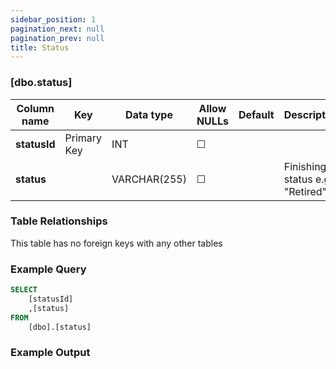 ```yaml
---
sidebar_position: 1
pagination_next: null
pagination_prev: null
title: Status
---
```


### [dbo.status]
| Column name | Key | Data type | Allow NULLs | Default | Description |
| ------- | ------- | ------- | ------- | ------- | ------- |
| **statusId** |  Primary Key | INT | ☐ |  |  | 
| **status** |  | VARCHAR(255) | ☐ |  | Finishing status e.g. "Retired" | 

### Table Relationships

This table has no foreign keys with any other tables

### Example Query

```sql
SELECT 
	[statusId]
    ,[status]
FROM 
	[dbo].[status]
```

### Example Output